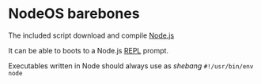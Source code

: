 # NodeOS barebones

The included script download and compile [Node.js](http://nodejs.org)

It can be able to boots to a Node.js [REPL](http://nodejs.org/api/repl.html)
prompt.

Executables written in Node should always use as *shebang* `#!/usr/bin/env node`
